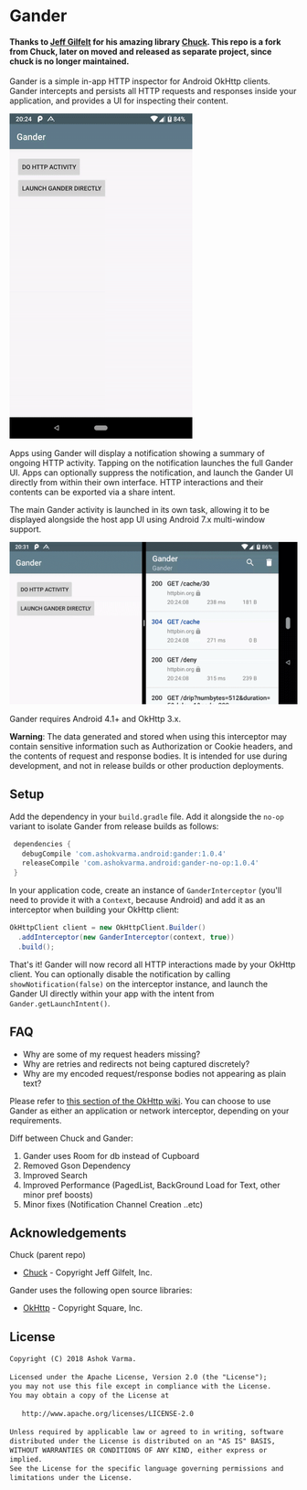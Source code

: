Gander
=====
#### Thanks to [Jeff Gilfelt](https://github.com/jgilfelt) for his amazing library [Chuck](https://github.com/jgilfelt/chuck). This repo is a fork from Chuck, later on moved and released as separate project, since chuck is no longer maintained.

Gander is a simple in-app HTTP inspector for Android OkHttp clients. Gander intercepts and persists all HTTP requests and responses inside your application, and provides a UI for inspecting their content.

![Gander](assets/gander.gif)

Apps using Gander will display a notification showing a summary of ongoing HTTP activity. Tapping on the notification launches the full Gander UI. Apps can optionally suppress the notification, and launch the Gander UI directly from within their own interface. HTTP interactions and their contents can be exported via a share intent.

The main Gander activity is launched in its own task, allowing it to be displayed alongside the host app UI using Android 7.x multi-window support.

![Multi-Window](assets/multiwindow.gif)

Gander requires Android 4.1+ and OkHttp 3.x.

**Warning**: The data generated and stored when using this interceptor may contain sensitive information such as Authorization or Cookie headers, and the contents of request and response bodies. It is intended for use during development, and not in release builds or other production deployments.

Setup
-----

Add the dependency in your `build.gradle` file. Add it alongside the `no-op` variant to isolate Gander from release builds as follows:

```gradle
 dependencies {
   debugCompile 'com.ashokvarma.android:gander:1.0.4'
   releaseCompile 'com.ashokvarma.android:gander-no-op:1.0.4'
 }
```

In your application code, create an instance of `GanderInterceptor` (you'll need to provide it with a `Context`, because Android) and add it as an interceptor when building your OkHttp client:

```java
OkHttpClient client = new OkHttpClient.Builder()
  .addInterceptor(new GanderInterceptor(context, true))
  .build();
```

That's it! Gander will now record all HTTP interactions made by your OkHttp client. You can optionally disable the notification by calling `showNotification(false)` on the interceptor instance, and launch the Gander UI directly within your app with the intent from `Gander.getLaunchIntent()`.

FAQ
---
- Why are some of my request headers missing?
- Why are retries and redirects not being captured discretely?
- Why are my encoded request/response bodies not appearing as plain text?

Please refer to [this section of the OkHttp wiki](https://github.com/square/okhttp/wiki/Interceptors#choosing-between-application-and-network-interceptors). You can choose to use Gander as either an application or network interceptor, depending on your requirements.

Diff between Chuck and Gander:
1. Gander uses Room for db instead of Cupboard
2. Removed Gson Dependency
3. Improved Search
4. Improved Performance (PagedList, BackGround Load for Text, other minor pref boosts)
5. Minor fixes (Notification Channel Creation ..etc)

Acknowledgements
----------------
Chuck (parent repo)
- [Chuck](https://github.com/jgilfelt/chuck) - Copyright Jeff Gilfelt, Inc.

Gander uses the following open source libraries:
- [OkHttp](https://github.com/square/okhttp) - Copyright Square, Inc.

License
-------

    Copyright (C) 2018 Ashok Varma.

    Licensed under the Apache License, Version 2.0 (the "License");
    you may not use this file except in compliance with the License.
    You may obtain a copy of the License at

       http://www.apache.org/licenses/LICENSE-2.0

    Unless required by applicable law or agreed to in writing, software
    distributed under the License is distributed on an "AS IS" BASIS,
    WITHOUT WARRANTIES OR CONDITIONS OF ANY KIND, either express or implied.
    See the License for the specific language governing permissions and
    limitations under the License.
